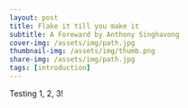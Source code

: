 ```yaml
---
layout: post
title: Flake it till you make it
subtitle: A Foreward by Anthony Singhavong
cover-img: /assets/img/path.jpg
thumbnail-img: /assets/img/thumb.png
share-img: /assets/img/path.jpg
tags: [introduction]
---
```


Testing 1, 2, 3!